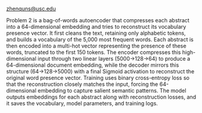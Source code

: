 
zhenquns@usc.edu

Problem 2 is a bag-of-words autoencoder that compresses each abstract into a 64-dimensional embedding and tries to 
reconstruct its vocabulary presence vector.
It first cleans the text, retaining only alphabetic tokens, 
and builds a vocabulary of the 5,000 most frequent words. 
Each abstract is then encoded into a multi-hot vector representing 
the presence of these words, truncated to the first 150 tokens. 
The encoder compresses this high-dimensional input through two linear 
layers (5000→128→64) to produce a 64-dimensional document embedding, 
while the decoder mirrors this structure (64→128→5000) with a final 
Sigmoid activation to reconstruct the original word presence vector. 
Training uses binary cross-entropy loss so that the reconstruction 
closely matches the input, forcing the 64-dimensional embedding to 
capture salient semantic patterns. The model outputs embeddings for 
each abstract along with reconstruction losses, and it saves the 
vocabulary, model parameters, and training logs.

